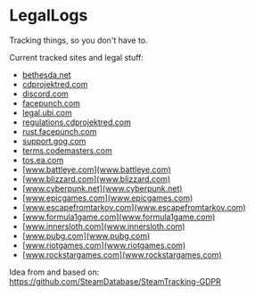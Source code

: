 # LegalLogs
Tracking things, so you don't have to.

Current tracked sites and legal stuff:
* [bethesda.net](bethesda.net)
* [cdprojektred.com](cdprojektred.com)
* [discord.com](discord.com)
* [facepunch.com](facepunch.com)
* [legal.ubi.com](legal.ubi.com)
* [regulations.cdprojektred.com](regulations.cdprojektred.com)
* [rust.facepunch.com](rust.facepunch.com)
* [support.gog.com](support.gog.com)
* [terms.codemasters.com](terms.codemasters.com)
* [tos.ea.com](tos.ea.com)
* [www.battleye.com](www.battleye.com)
* [www.blizzard.com](www.blizzard.com)
* [www.cyberpunk.net](www.cyberpunk.net)
* [www.epicgames.com](www.epicgames.com)
* [www.escapefromtarkov.com](www.escapefromtarkov.com)
* [www.formula1game.com](www.formula1game.com)
* [www.innersloth.com](www.innersloth.com)
* [www.pubg.com](www.pubg.com)
* [www.riotgames.com](www.riotgames.com)
* [www.rockstargames.com](www.rockstargames.com)

Idea from and based on: https://github.com/SteamDatabase/SteamTracking-GDPR